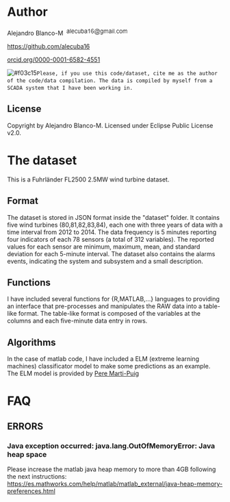 # Author
Alejandro Blanco-M ![email](https://raw.githubusercontent.com/alecuba16/profile/main/email.jpg)

<https://github.com/alecuba16>

[orcid.org/0000-0001-6582-4551](https://orcid.org/0000-0001-6582-4551)


![#f03c15](https://via.placeholder.com/15/f03c15/000000?text=+)`Please, if you use this code/dataset, cite me as the author of the code/data compilation. The data is compiled by myself from a SCADA system that I have been working in.`

## License
Copyright by Alejandro Blanco-M. Licensed under Eclipse Public License v2.0.

# The dataset
This is a Fuhrländer FL2500 2.5MW wind turbine dataset.

## Format
The dataset is stored in JSON format inside the "dataset" folder. It contains five wind turbines (80,81,82,83,84), each one with three years of data with a time interval from 2012 to 2014. The data frequency is 5 minutes reporting four indicators of each 78 sensors (a total of 312 variables). The reported values for each sensor are minimum, maximum, mean, and standard deviation for each 5-minute interval. The dataset also contains the alarms events, indicating the system and subsystem and a small description.

## Functions
I have included several functions for {R,MATLAB,...} languages to providing an interface that pre-processes and manipulates the RAW data into a table-like format.
The table-like format is composed of the variables at the columns and each five-minute data entry in rows. 


## Algorithms
In the case of matlab code, I have included a ELM (extreme learning machines) classificator model to make some predictions as an example. The ELM model is provided by [‪Pere Marti-Puig](https://orcid.org/0000-0001-6582-4551)

# FAQ
## ERRORS
### Java exception occurred: java.lang.OutOfMemoryError: Java heap space
Please increase the matlab java heap memory to more than 4GB following the next instructions:
https://es.mathworks.com/help/matlab/matlab_external/java-heap-memory-preferences.html
